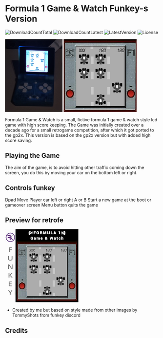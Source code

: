# Formula 1 Game & Watch Funkey-s Version
![DownloadCountTotal](https://img.shields.io/github/downloads/joyrider3774/formula1_funkey/total?label=total%20downloads&style=plastic) ![DownloadCountLatest](https://img.shields.io/github/downloads/joyrider3774/formula1_funkey/latest/total?style=plastic) ![LatestVersion](https://img.shields.io/github/v/tag/joyrider3774/formula1_funkey?label=Latest%20version&style=plastic) ![License](https://img.shields.io/github/license/joyrider3774/formula1_funkey?style=plastic)

![screenshot 1](metadata/screenshot1.png)  ![screenshot 2](metadata/screenshot2.png)

Formula 1 Game & Watch is a small, fictive formula 1 game & watch style lcd game with high score keeping. The Game was initially created over a decade ago for a small retrogame competition, after which it got ported to the gp2x. This version is based on the gp2x version but with added high score saving.

## Playing the Game
The aim of the game, is to avoid hitting other traffic coming down the screen, you do this by moving your car on the bottom left or right. 

## Controls funkey
Dpad Move Player car left or right
A or B Start a new game at the boot or gameover screen
Menu button quits the game

## Preview for retrofe 
![preview](metadata/formula1-preview.png)

- Created by me but based on style made from other images by TommyShots from funkey discord

## Credits

